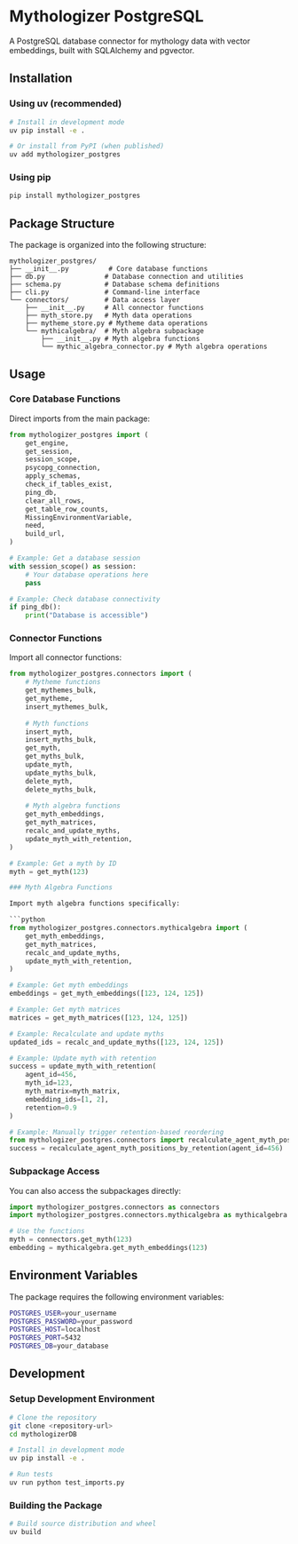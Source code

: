 # Mythologizer PostgreSQL

A PostgreSQL database connector for mythology data with vector embeddings, built with SQLAlchemy and pgvector.

## Installation

### Using uv (recommended)

```bash
# Install in development mode
uv pip install -e .

# Or install from PyPI (when published)
uv add mythologizer_postgres
```

### Using pip

```bash
pip install mythologizer_postgres
```

## Package Structure

The package is organized into the following structure:

```
mythologizer_postgres/
├── __init__.py          # Core database functions
├── db.py               # Database connection and utilities
├── schema.py           # Database schema definitions
├── cli.py              # Command-line interface
└── connectors/         # Data access layer
    ├── __init__.py     # All connector functions
    ├── myth_store.py   # Myth data operations
    ├── mytheme_store.py # Mytheme data operations
    └── mythicalgebra/  # Myth algebra subpackage
        ├── __init__.py # Myth algebra functions
        └── mythic_algebra_connector.py # Myth algebra operations
```

## Usage

### Core Database Functions

Direct imports from the main package:

```python
from mythologizer_postgres import (
    get_engine,
    get_session,
    session_scope,
    psycopg_connection,
    apply_schemas,
    check_if_tables_exist,
    ping_db,
    clear_all_rows,
    get_table_row_counts,
    MissingEnvironmentVariable,
    need,
    build_url,
)

# Example: Get a database session
with session_scope() as session:
    # Your database operations here
    pass

# Example: Check database connectivity
if ping_db():
    print("Database is accessible")
```

### Connector Functions

Import all connector functions:

```python
from mythologizer_postgres.connectors import (
    # Mytheme functions
    get_mythemes_bulk,
    get_mytheme,
    insert_mythemes_bulk,
    
    # Myth functions
    insert_myth,
    insert_myths_bulk,
    get_myth,
    get_myths_bulk,
    update_myth,
    update_myths_bulk,
    delete_myth,
    delete_myths_bulk,
    
    # Myth algebra functions
    get_myth_embeddings,
    get_myth_matrices,
    recalc_and_update_myths,
    update_myth_with_retention,
)

# Example: Get a myth by ID
myth = get_myth(123)

### Myth Algebra Functions

Import myth algebra functions specifically:

```python
from mythologizer_postgres.connectors.mythicalgebra import (
    get_myth_embeddings,
    get_myth_matrices,
    recalc_and_update_myths,
    update_myth_with_retention,
)

# Example: Get myth embeddings
embeddings = get_myth_embeddings([123, 124, 125])

# Example: Get myth matrices
matrices = get_myth_matrices([123, 124, 125])

# Example: Recalculate and update myths
updated_ids = recalc_and_update_myths([123, 124, 125])

# Example: Update myth with retention
success = update_myth_with_retention(
    agent_id=456,
    myth_id=123,
    myth_matrix=myth_matrix,
    embedding_ids=[1, 2],
    retention=0.9
)

# Example: Manually trigger retention-based reordering
from mythologizer_postgres.connectors import recalculate_agent_myth_positions_by_retention
success = recalculate_agent_myth_positions_by_retention(agent_id=456)
```

### Subpackage Access

You can also access the subpackages directly:

```python
import mythologizer_postgres.connectors as connectors
import mythologizer_postgres.connectors.mythicalgebra as mythicalgebra

# Use the functions
myth = connectors.get_myth(123)
embedding = mythicalgebra.get_myth_embeddings(123)
```

## Environment Variables

The package requires the following environment variables:

```bash
POSTGRES_USER=your_username
POSTGRES_PASSWORD=your_password
POSTGRES_HOST=localhost
POSTGRES_PORT=5432
POSTGRES_DB=your_database
```

## Development

### Setup Development Environment

```bash
# Clone the repository
git clone <repository-url>
cd mythologizerDB

# Install in development mode
uv pip install -e .

# Run tests
uv run python test_imports.py
```

### Building the Package

```bash
# Build source distribution and wheel
uv build